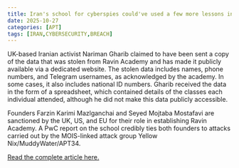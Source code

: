 ```yaml
---
title: Iran's school for cyberspies could've used a few more lessons in preventing breaches
date: 2025-10-27
categories: [APT]
tags: [IRAN,CYBERSECURITY,BREACH]
---
```


UK-based Iranian activist Nariman Gharib claimed to have been sent a copy of the data that was stolen from Ravin Academy and has made it publicly available via a dedicated website. The stolen data includes names, phone numbers, and Telegram usernames, as acknowledged by the academy. In some cases, it also includes national ID numbers. Gharib received the data in the form of a spreadsheet, which contained details of the classes each individual attended, although he did not make this data publicly accessible.

Founders Farzin Karimi Mazlganchai and Seyed Mojtaba Mostafavi are sanctioned by the UK, US, and EU for their role in establishing Ravin Academy. A PwC report on the school credibly ties both founders to attacks carried out by the MOIS-linked attack group Yellow Nix/MuddyWater/APT34.

[Read the complete article here.](https://www.theregister.com/2025/10/27/breach_iran_ravin_academy/)  

